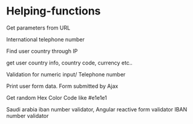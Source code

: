 # Helping-functions

Get parameters from URL

International telephone number 

Find user country through IP

get user country info, country code, currency etc..

Validation for numeric input/ Telephone number

Print user form data. Form submitted by Ajax

Get random Hex Color Code like #e1e1e1

Saudi arabia iban number validator, Angular reactive form validator IBAN number validator
